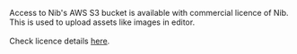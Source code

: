 Access to Nib's AWS S3 bucket is available with commercial licence of Nib. This is used to upload assets like images in editor.
<br /><br />
Check licence details [here](#/Licence).
